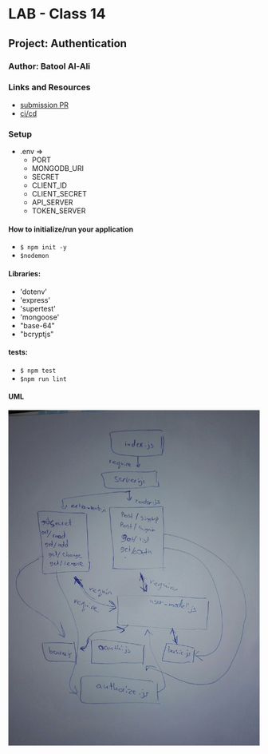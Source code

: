 
# LAB - Class 14

## Project: Authentication

### Author: Batool Al-Ali

### Links and Resources

- [submission PR](https://github.com/batool-alali-401-advanced-javascript/Authentication/pull/13)
- [ci/cd](https://github.com/batool-alali-401-advanced-javascript/Authentication/runs/747741475)


### Setup
- .env => 
    - PORT
    - MONGODB_URI
    - SECRET
    - CLIENT_ID
    - CLIENT_SECRET
    - API_SERVER
    - TOKEN_SERVER

#### How to initialize/run your application 
- `$ npm init -y`
- `$nodemon`

#### Libraries:
- 'dotenv'
- 'express'
- 'supertest' 
- 'mongoose'
- "base-64"
- "bcryptjs"


#### tests:
- `$ npm test`
- `$npm run lint`


#### UML
![UML Diagram](UML4.jpg)